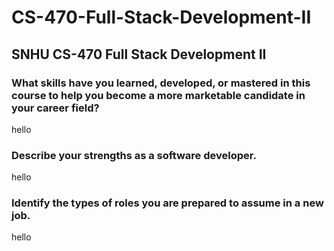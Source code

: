 # CS-470-Full-Stack-Development-II
## SNHU CS-470 Full Stack Development II

### What skills have you learned, developed, or mastered in this course to help you become a more marketable candidate in your career field?
hello

### Describe your strengths as a software developer.
hello

### Identify the types of roles you are prepared to assume in a new job.

hello


